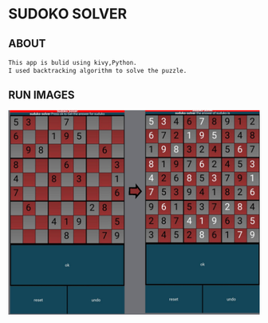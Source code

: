 # SUDOKO SOLVER

## ABOUT
    This app is bulid using kivy,Python.
    I used backtracking algorithm to solve the puzzle.
## RUN IMAGES
![](Images/result.png)
